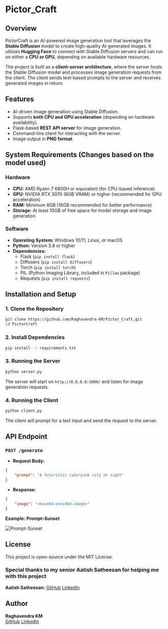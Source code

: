 # Pictor_Craft

## Overview
PictorCraft is an AI-powered image generation tool that leverages the **Stable Diffusion** model to create high-quality AI-generated images. It utilizes **Hugging Face** to connect with Stable Diffusion servers and can run on either a **CPU or GPU**, depending on available hardware resources.

The project is built as a **client-server architecture**, where the server hosts the Stable Diffusion model and processes image generation requests from the client. The client sends text-based prompts to the server and receives generated images in return.

## Features
- AI-driven image generation using Stable Diffusion.
- Supports **both CPU and GPU acceleration** (depending on hardware availability).
- Flask-based **REST API server** for image generation.
- Command-line client for interacting with the server.
- Image output in **PNG format**.

## System Requirements (Changes based on the model used)
### Hardware
- **CPU:** AMD Ryzen 7 6800H or equivalent (for CPU-based inference)
- **GPU:** NVIDIA RTX 3070 (6GB VRAM) or higher (recommended for GPU acceleration)
- **RAM:** Minimum 8GB (16GB recommended for better performance)
- **Storage:** At least 10GB of free space for model storage and image generation

### Software
- **Operating System:** Windows 10/11, Linux, or macOS
- **Python:** Version 3.8 or higher
- **Dependencies:**
  - Flask (`pip install flask`)
  - Diffusers (`pip install diffusers`)
  - Torch (`pip install torch`)
  - PIL (Python Imaging Library, included in `Pillow` package)
  - Requests (`pip install requests`)

## Installation and Setup
### 1. Clone the Repository
```bash
git clone https://github.com/Raghavendra-KM/Pictor_Craft.git
cd PictorCraft
```

### 2. Install Dependencies
```bash
pip install -r requirements.txt
```

### 3. Running the Server
```bash
python server.py
```
The server will start on `http://0.0.0.0:5000/` and listen for image generation requests.

### 4. Running the Client
```bash
python client.py
```
The client will prompt for a text input and send the request to the server.

## API Endpoint
### `POST /generate`
- **Request Body:**
```json
{
    "prompt": "A futuristic cyberpunk city at night"
}
```
- **Response:**
```json
{
    "image": "<base64-encoded-image>"
}
```
**Example: Prompt-Sunset**

![Prompt-Sunset](https://github.com/user-attachments/assets/3162f8e9-8e22-4865-b88c-1568fcc30b8c)

## License
This project is open-source under the MIT License.

### Special thanks to my senior **Aatish Satheesan** for helping me with this project
**Aatish Satheesan:** 
[GitHub](https://github.com/Aatish-S) 
[LinkedIn](https://www.linkedin.com/in/aatish-satheesan/)

## Author
**Raghavendra KM**  
[GitHub](https://github.com/Raghavendra-KM)
[LinkedIn](https://linkedin.com/in/raghavendrakm08)

